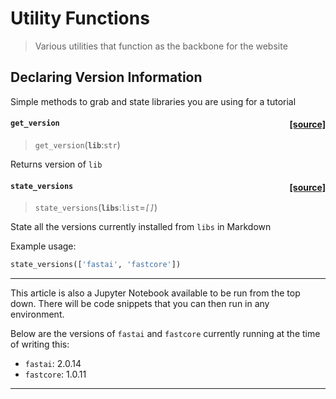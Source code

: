 # Utility Functions
> Various utilities that function as the backbone for the website


## Declaring Version Information

Simple methods to grab and state libraries you are using for a tutorial


<h4 id="get_version" class="doc_header"><code>get_version</code><a href="wwf/utils.py#L7" class="source_link" style="float:right">[source]</a></h4>

> <code>get_version</code>(**`lib`**:`str`)

Returns version of `lib`



<h4 id="state_versions" class="doc_header"><code>state_versions</code><a href="wwf/utils.py#L13" class="source_link" style="float:right">[source]</a></h4>

> <code>state_versions</code>(**`libs`**:`list`=*`[]`*)

State all the versions currently installed from `libs` in Markdown


Example usage:

```python
state_versions(['fastai', 'fastcore'])
```





---
This article is also a Jupyter Notebook available to be run from the top down. There
will be code snippets that you can then run in any environment.

Below are the versions of `fastai` and `fastcore` currently running at the time of writing this:
* `fastai`: 2.0.14 
* `fastcore`: 1.0.11 
---


